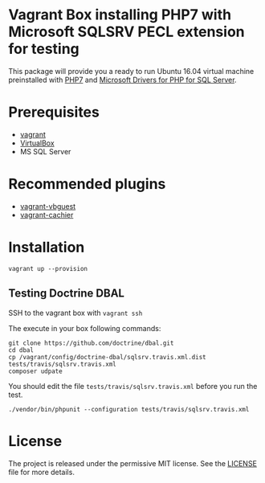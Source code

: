 # Vagrant Box installing PHP7 with Microsoft SQLSRV PECL extension for testing

This package will provide you a ready to run Ubuntu 16.04 virtual machine preinstalled
with [PHP7](http://php.net) and [Microsoft Drivers for PHP for SQL Server](https://github.com/Azure/msphpsql).

# Prerequisites
* [vagrant](https://www.vagrantup.com/)
* [VirtualBox](https://www.virtualbox.org/)
* MS SQL Server

# Recommended plugins
* [vagrant-vbguest](https://github.com/dotless-de/vagrant-vbguest)
* [vagrant-cachier](http://fgrehm.viewdocs.io/vagrant-cachier/)

# Installation
`
vagrant up --provision
`

## Testing Doctrine DBAL

SSH to the vagrant box with `vagrant ssh`

The execute in your box following commands:
```
git clone https://github.com/doctrine/dbal.git
cd dbal
cp /vagrant/config/doctrine-dbal/sqlsrv.travis.xml.dist tests/travis/sqlsrv.travis.xml
composer udpate
```

You should edit the file `tests/travis/sqlsrv.travis.xml` before you run the test.

```
./vendor/bin/phpunit --configuration tests/travis/sqlsrv.travis.xml
```

# License

The project is released under the permissive MIT license.
See the [LICENSE](LICENSE) file for more details.


